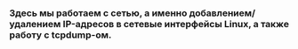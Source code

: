 ### Здесь мы работаем с сетью, а именно добавлением/удалением IP-адресов в сетевые интерфейсы Linux, а также работу с tcpdump-ом.